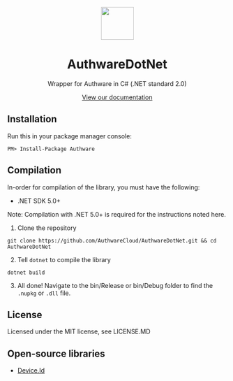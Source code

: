 <p align="center">
  <img src="https://github.com/AuthwareCloud/AuthwareDotNet/raw/main/authware-s.png" width="75" height="75">
  <h1 align="center">AuthwareDotNet</h1>
  <p align="center">Wrapper for Authware in C# (.NET standard 2.0)</p>
   <p align="center">
  <a href="https://docs.authware.org">View our documentation</a>
  </p>
</p>

## Installation
Run this in your package manager console:

```
PM> Install-Package Authware
```

## Compilation
In-order for compilation of the library, you must have the following:

- .NET SDK 5.0+

Note: Compilation with .NET 5.0+ is required for the instructions noted here.

1. Clone the repository

```
git clone https://github.com/AuthwareCloud/AuthwareDotNet.git && cd AuthwareDotNet
```

2. Tell `dotnet` to compile the library

```
dotnet build
```

3. All done! Navigate to the bin/Release or bin/Debug folder to find the `.nupkg` or `.dll` file.

## License
Licensed under the MIT license, see LICENSE.MD

## Open-source libraries
- [Device.Id](https://github.com/MatthewKing/DeviceId)
